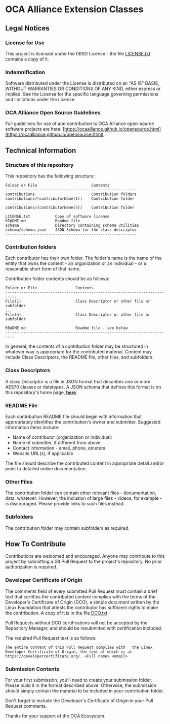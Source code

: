 # OCA Alliance Extension Classes

## Legal Notices

### License for Use

This project is licensed under the 0BSD License - the file [LICENSE.txt](LICENSE.txt) contains a copy of it.

### Indemnification

Software distributed under the License is distributed on an "AS IS" BASIS, WITHOUT WARRANTIES OR CONDITIONS OF ANY KIND, either express or implied. See the License for the specific language governing permissions and limitations under the License.

### OCA Alliance Open Source Guidelines

Full guidelines for use of and contribution to OCA Alliance open-source software projects are here: [https://ocaalliance.github.io/opensource.html](https://ocaalliance.github.io/opensource.html).

## Technical Information

### Structure of this repository

This repository has the following structure:
```
Folder or File                        Contents
----------------------------------------------------------
contributions                         Contribution folders
contributions/[contributorName(1)]    Contribution folder
   ...	 	
contributions/[contributorName(n)]    Contribution folder 				 
 					
LICENSE.txt           Copy of software license	
README.md             Readme file
schema                Directory containing schema utilities
schema/schema.json    JSON Schema for the class descriptor
----------------------------------------------------------
```
### Contribution folders

Each contributor has their own folder.  The folder's name is the name of the entity that owns the content - an organization or an individual - or a reasonable short form of that name.

Contribution folder contents should be as follows:
```
Folder or File                 Contents
---------------------------------------------------------------------------
File(1)                        Class Descriptor or other file or subfolder
...
File(n)                        Class Descriptor or other file or subfolder

README.md                      Readme file - see below
--------------------------------------------------------------------------
```
In general, the contents of a contribution folder may be structured in whatever way is appropriate for the contributed material.  Content may include Class Descriptors, the README file, other files, and subfolders.

### Class Descriptors

A class Descriptor is a file in JSON format that describes one or more AES70 classes or datatypes.  A JSON schema that defines this format is on this repository's home page, **[here](schema/schema.json)**.

### README File

Each contribution README file should begin with information that appropriately identifies the contribution's owner and submitter. Suggested information items include:

- Name of contributor (organization or individual)
- Name of submitter, if different from above
- Contact information - email, phone, etcetera
- Website URL(s), if applicable

The file should describe the contributed content in appropriate detail and/or point to detailed online documentation.

### Other Files
The contribution folder can contain other relevant files - documentation, data, whatever. However, the inclusion of large files - videos, for example - is discouraged.  Please provide links to such files instead.

### Subfolders
The contribution folder may contain subfolders as required.

## How To Contribute
Contributions are welcomed and encouraged.  Anyone may contribute to this project by submitting a Git Pull Request to the project's repository.  No prior authorization is required.  

### Developer Certificate of Origin 

The comments field of every submitted Pull Request must contain a brief text that certifies the contributed content complies with the terms of the Developer's Certificate of Origin (DCO), a simple document written by the Linux Foundation that attests the contributor has sufficient rights to make the contribution.  A copy of it is in the file [DCO.txt](DCO.txt).

Pull Requests without DCO certifications will not be accepted by the Repository Manager, and should be resubmitted with certification included.

The required Pull Request text is as follows:	

	The entire content of this Pull Request complies with 	the Linux Developer Certificate of Origin, the text of which is at 	https://developercertificate.org/. <Full name> <email>

### Submission Contents
For your first submission, you'll need to create your submission folder.  Please build it in the format described above.  Otherwise, the submission should simply contain the material to be included in your contribution folder.  

Don't forget to include the Developer's Certificate of Origin in your Pull Request comments.

Thanks for your support of the OCA Ecosystem.
